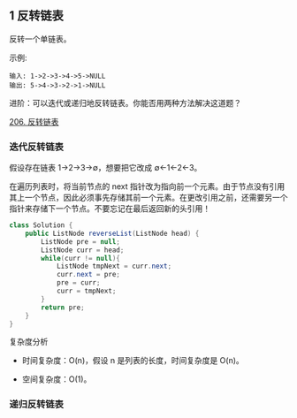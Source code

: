 ## 1 反转链表


反转一个单链表。

示例:

```
输入: 1->2->3->4->5->NULL
输出: 5->4->3->2->1->NULL
```

进阶：可以迭代或递归地反转链表。你能否用两种方法解决这道题？

[206. 反转链表](https://leetcode-cn.com/problems/reverse-linked-list/)

### 迭代反转链表

假设存在链表 1→2→3→∅，想要把它改成 ∅←1←2←3。

在遍历列表时，将当前节点的 next 指针改为指向前一个元素。由于节点没有引用其上一个节点，因此必须事先存储其前一个元素。在更改引用之前，还需要另一个指针来存储下一个节点。不要忘记在最后返回新的头引用！


```java
class Solution {
    public ListNode reverseList(ListNode head) {
        ListNode pre = null;
        ListNode curr = head;
        while(curr != null){
            ListNode tmpNext = curr.next;
            curr.next = pre;
            pre = curr;
            curr = tmpNext;
        }
        return pre;
    }
}
```


复杂度分析

* 时间复杂度：O(n)，假设 n 是列表的长度，时间复杂度是 O(n)。

* 空间复杂度：O(1)。

### 递归反转链表







